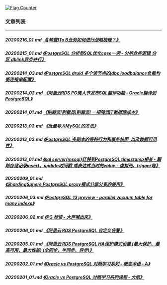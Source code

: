 <a rel="nofollow" href="http://info.flagcounter.com/h9V1"  ><img src="http://s03.flagcounter.com/count/h9V1/bg_FFFFFF/txt_000000/border_CCCCCC/columns_2/maxflags_12/viewers_0/labels_0/pageviews_0/flags_0/"  alt="Flag Counter"  border="0"  ></a>  
  
### 文章列表  
----  
##### 20200216_01.md   [《[转载]To B业务如何进行战略梳理？》](20200216_01.md)  
##### 20200215_01.md   [《PostgreSQL 分析型SQL优化case一例 - 分析业务逻辑,分区,dblink异步并行》](20200215_01.md)  
##### 20200214_03.md   [《PostgreSQL druid 多个读节点的jdbc loadbalance负载均衡连接串配置》](20200214_03.md)  
##### 20200214_02.md   [《阿里云RDS PG情人节发布SQL翻译功能 - Oracle翻译到PostgreSQL》](20200214_02.md)  
##### 20200214_01.md   [《别裁员!别裁员!别裁员! 一招降低IT数据库成本》](20200214_01.md)  
##### 20200213_03.md   [《批量导入MySQL的方法》](20200213_03.md)  
##### 20200213_02.md   [《PostgreSQL 多副本的等待行为和事务快照, 以及数据可见性》](20200213_02.md)  
##### 20200213_01.md   [《sql server(mssql)迁移到PostgreSQL timestamp相关 - 跟踪存储记录insert、update时间戳,或表达式当时的value - 虚拟列、trigger等》](20200213_01.md)  
##### 20200209_01.md   [《ShardingSphere PostgreSQL proxy模式分库分表的使用》](20200209_01.md)  
##### 20200206_03.md   [《PostgreSQL 13 preview - parallel vacuum table for many indexs》](20200206_03.md)  
##### 20200206_02.md   [《PG 标语 - 大声喊出来》](20200206_02.md)  
##### 20200206_01.md   [《阿里云 RDS PostgreSQL 自定义告警》](20200206_01.md)  
##### 20200205_01.md   [《阿里云 RDS PostgreSQL HA保护模式设置 (最大保护、最高可用、最大性能) (全同步、半同步、异步)》](20200205_01.md)  
##### 20200202_01.md   [《Oracle vs PostgreSQL 对照学习系列 - 概念术语 - A》](20200202_01.md)  
##### 20200201_01.md   [《Oracle vs PostgreSQL 对照学习系列课程 - 大纲》](20200201_01.md)  
